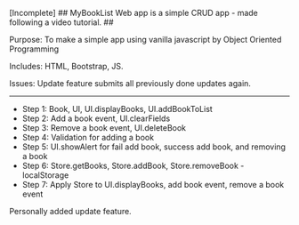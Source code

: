 [Incomplete] ## MyBookList Web app is a simple CRUD app - made following a video tutorial. ##

Purpose: To make a simple app using vanilla javascript by Object Oriented Programming

Includes: HTML, Bootstrap, JS.

Issues: Update feature submits all previously done updates again.

------------------------------------------------
- Step 1: Book, UI, UI.displayBooks, UI.addBookToList
- Step 2: Add a book event, UI.clearFields
- Step 3: Remove a book event, UI.deleteBook
- Step 4: Validation for adding a book
- Step 5: UI.showAlert for fail add book, success add book, and removing a book
- Step 6: Store.getBooks, Store.addBook, Store.removeBook - localStorage
- Step 7: Apply Store to UI.displayBooks, add book event, remove a book event

Personally added update feature.